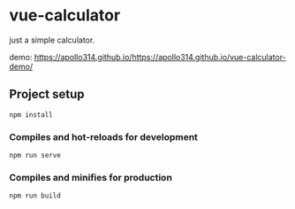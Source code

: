 # vue-calculator

just a simple calculator. 

demo: https://apollo314.github.io/https://apollo314.github.io/vue-calculator-demo/

## Project setup
```
npm install
```

### Compiles and hot-reloads for development
```
npm run serve
```

### Compiles and minifies for production
```
npm run build
```
